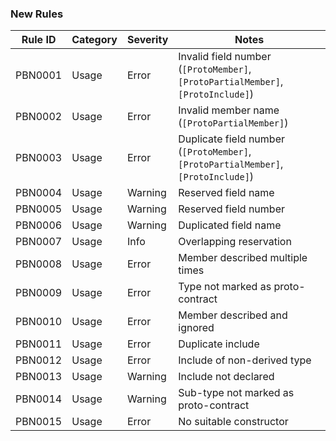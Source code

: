 ﻿### New Rules

Rule ID  | Category | Severity | Notes
---------|----------|----------|--------------------
PBN0001  | Usage    | Error    | Invalid field number (`[ProtoMember]`, `[ProtoPartialMember]`, `[ProtoInclude]`)
PBN0002  | Usage    | Error    | Invalid member name (`[ProtoPartialMember]`)
PBN0003  | Usage    | Error    | Duplicate field number (`[ProtoMember]`, `[ProtoPartialMember]`, `[ProtoInclude]`)
PBN0004  | Usage    | Warning  | Reserved field name
PBN0005  | Usage    | Warning  | Reserved field number
PBN0006  | Usage    | Warning  | Duplicated field name
PBN0007  | Usage    | Info     | Overlapping reservation
PBN0008  | Usage    | Error    | Member described multiple times
PBN0009  | Usage    | Error    | Type not marked as proto-contract
PBN0010  | Usage    | Error    | Member described and ignored
PBN0011  | Usage    | Error    | Duplicate include
PBN0012  | Usage    | Error    | Include of non-derived type
PBN0013  | Usage    | Warning  | Include not declared
PBN0014  | Usage    | Warning  | Sub-type not marked as proto-contract
PBN0015  | Usage    | Error    | No suitable constructor
